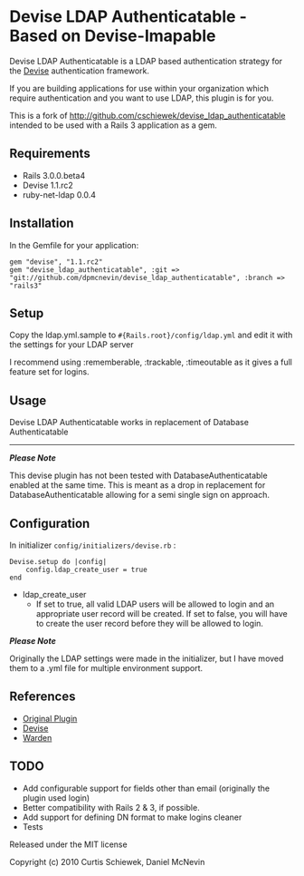 Devise LDAP Authenticatable - Based on Devise-Imapable
=================

Devise LDAP Authenticatable is a LDAP based authentication strategy for the [Devise](http://github.com/plataformatec/devise) authentication framework.

If you are building applications for use within your organization which require authentication and you want to use LDAP, this plugin is for you.

This is a fork of http://github.com/cschiewek/devise_ldap_authenticatable intended to be used with a Rails 3 application as a gem.

Requirements
------------

- Rails 3.0.0.beta4
- Devise 1.1.rc2
- ruby-net-ldap 0.0.4

Installation
------------

In the Gemfile for your application:

    gem "devise", "1.1.rc2"
    gem "devise_ldap_authenticatable", :git => "git://github.com/dpmcnevin/devise_ldap_authenticatable", :branch => "rails3"

Setup
-----

Copy the ldap.yml.sample to `#{Rails.root}/config/ldap.yml` and edit it with the settings for your LDAP server

I recommend using :rememberable, :trackable, :timeoutable as it gives a full feature set for logins.

Usage
-----

Devise LDAP Authenticatable works in replacement of Database Authenticatable

------------------------------------------------------------

**_Please Note_**

This devise plugin has not been tested with DatabaseAuthenticatable enabled at the same time. This is meant as a drop in replacement for DatabaseAuthenticatable allowing for a semi single sign on approach.


Configuration
----------------------

In initializer  `config/initializers/devise.rb` :

    Devise.setup do |config|
	    config.ldap_create_user = true
    end

* ldap\_create\_user
	* If set to true, all valid LDAP users will be allowed to login and an appropriate user record will be created.
      If set to false, you will have to create the user record before they will be allowed to login.

**_Please Note_**

Originally the LDAP settings were made in the initializer, but I have moved them to a .yml file for multiple environment support.

References
----------

* [Original Plugin](http://github.com/cschiewek/devise_ldap_authenticatable)
* [Devise](http://github.com/plataformatec/devise)
* [Warden](http://github.com/hassox/warden)


TODO
----

- Add configurable support for fields other than email (originally the plugin used login)
- Better compatibility with Rails 2 & 3, if possible.
- Add support for defining DN format to make logins cleaner
- Tests

Released under the MIT license

Copyright (c) 2010 Curtis Schiewek, Daniel McNevin
